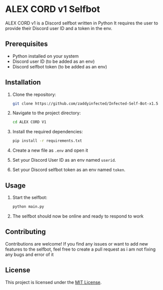 # ALEX CORD v1 Selfbot

ALEX CORD v1 is a Discord selfbot written in Python 
It requires the user to provide their Discord user ID and a token in the env.

## Prerequisites

- Python installed on your system
- Discord user ID (to be added as an env)
- Discord selfbot token (to be added as an env)

## Installation

1. Clone the repository:

   ```bash
   git clone https://github.com/zaddyinfected/Infected-Self-Bot-x1.5
   ```
  
   
3. Navigate to the project directory:

   ```bash
   cd ALEX CORD V1
   ```

4. Install the required dependencies:

   ```bash
   pip install -r requirements.txt
   ```

5. Create a new file as `.env` and open it

6. Set your Discord User ID as an env named `userid`.

7. Set your Discord selfbot token as an env named `token`.

## Usage

1. Start the selfbot:

   ```bash
   python main.py
   ```

2. The selfbot should now be online and ready to respond to work

## Contributing

Contributions are welcome! If you find any issues or want to add new features to the selfbot, feel free to create a pull request as i am not fixing any bugs and error of it

## License

This project is licensed under the [MIT License](LICENSE).
